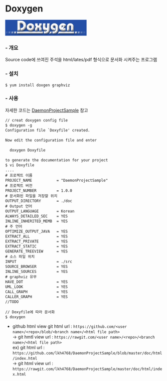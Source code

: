 Doxygen
==========
![doxygen logo](image/doxygen_logo.png)
### - 개요
Source code에 쓰여진 주석을 html/lates/pdf 형식으로 문서화 시켜주는 프로그램

### - 설치
  ```
  $ yum install doxgen graphviz
  ```

### - 사용
자세한 코드는 [DaemonProjectSample][51cdfa03] 참고
```
// creat doxygen config file
$ doxygen -g
Configuration file `Doxyfile' created.

Now edit the configuration file and enter

  doxygen Doxyfile

to generate the documentation for your project
$ vi Doxyfile
....
# 프로젝트 이름
PROJECT_NAME           = "DaemonProjectSample"
# 프로젝트 버전
PROJECT_NUMBER         = 1.0.0
# 문서화된 파일을 저장할 위치
OUTPUT_DIRECTORY       = ./doc
# Output 언어
OUTPUT_LANGUAGE        = Korean
ALWAYS_DETAILED_SEC    = YES
INLINE_INHERITED_MEMB  = YES
# 주 언어
OPTIMIZE_OUTPUT_JAVA   = YES
EXTRACT_ALL            = YES
EXTRACT_PRIVATE        = YES
EXTRACT_STATIC         = YES
GENERATE_TREEVIEW      = YES
# 소스 파일 위치
INPUT                  = ./src
SOURCE_BROWSER         = YES
INLINE_SOURCES         = YES
# graphviz 유무
HAVE_DOT               = YES
UML_LOOK               = YES
CALL_GRAPH             = YES
CALLER_GRAPH           = YES
//TODO

// Doxyfile에 따라 문서화
$ doxygen
```
  - github html view
  git html url : `https://github.com/<user name>/<repo>/blob/<branch name>/<html file path>`  
  -> git hmtl view url : `https://rawgit.com/<user name>/<repo>/<branch name>/<html file path>`  
  ex) git html url : `https://github.com/lkh4768/DaemonProjectSample/blob/master/doc/html/index.html`  
      -> git html view url : `https://rawgit.com/lkh4768/DaemonProjectSample/master/doc/html/index.html`  

  [51cdfa03]: https://github.com/lkh4768/DaemonProjectSample.git "DaemonProjectSample github url"
